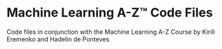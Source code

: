 # Machine Learning A-Z:tm: Code Files
Code files in conjunction with the Machine Learning A-Z Course by Kirill Eremenko and Hadelin de Ponteves
